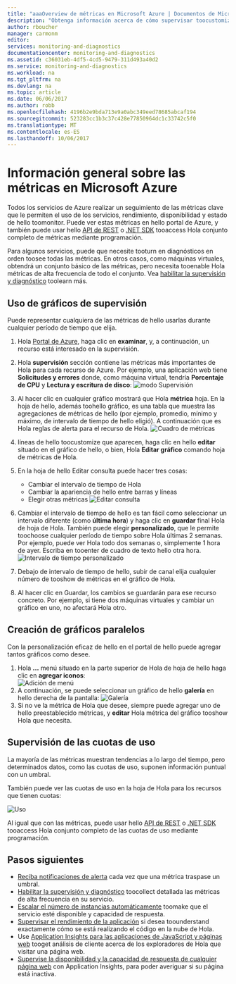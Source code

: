 ```yaml
---
title: "aaaOverview de métricas en Microsoft Azure | Documentos de Microsoft"
description: "Obtenga información acerca de cómo supervisar toocustomize gráficos en Azure."
author: rboucher
manager: carmonm
editor: 
services: monitoring-and-diagnostics
documentationcenter: monitoring-and-diagnostics
ms.assetid: c36031eb-4df5-4cd5-9479-311d493a40d2
ms.service: monitoring-and-diagnostics
ms.workload: na
ms.tgt_pltfrm: na
ms.devlang: na
ms.topic: article
ms.date: 06/06/2017
ms.author: robb
ms.openlocfilehash: 4196b2e9bda713e9a0abc349eed78685abcaf194
ms.sourcegitcommit: 523283cc1b3c37c428e77850964dc1c33742c5f0
ms.translationtype: MT
ms.contentlocale: es-ES
ms.lasthandoff: 10/06/2017
---
```

# <a name="overview-of-metrics-in-microsoft-azure"></a>Información general sobre las métricas en Microsoft Azure
Todos los servicios de Azure realizar un seguimiento de las métricas clave que le permiten el uso de los servicios, rendimiento, disponibilidad y estado de hello toomonitor. Puede ver estas métricas en hello portal de Azure, y también puede usar hello [API de REST](https://msdn.microsoft.com/library/azure/dn931930.aspx) o [.NET SDK](http://www.nuget.org/packages/Microsoft.Azure.Management.Monitor) tooaccess Hola conjunto completo de métricas mediante programación.

Para algunos servicios, puede que necesite tooturn en diagnósticos en orden toosee todas las métricas. En otros casos, como máquinas virtuales, obtendrá un conjunto básico de las métricas, pero necesita tooenable Hola métricas de alta frecuencia de todo el conjunto. Vea [habilitar la supervisión y diagnóstico](insights-how-to-use-diagnostics.md) toolearn más.

## <a name="using-monitoring-charts"></a>Uso de gráficos de supervisión
Puede representar cualquiera de las métricas de hello usarlas durante cualquier período de tiempo que elija.

1. Hola [Portal de Azure](https://portal.azure.com/), haga clic en **examinar**, y, a continuación, un recurso está interesado en la supervisión.
2. Hola **supervisión** sección contiene las métricas más importantes de Hola para cada recurso de Azure. Por ejemplo, una aplicación web tiene **Solicitudes y errores** donde, como máquina virtual, tendría **Porcentaje de CPU** y **Lectura y escritura de disco**: ![modo Supervisión](./media/insights-how-to-customize-monitoring/Insights_MonitoringChart.png)
3. Al hacer clic en cualquier gráfico mostrará que Hola **métrica** hoja. En la hoja de hello, además toohello gráfico, es una tabla que muestra las agregaciones de métricas de hello (por ejemplo, promedio, mínimo y máximo, de intervalo de tiempo de hello eligió). A continuación que es Hola reglas de alerta para el recurso de Hola.
    ![Cuadro de métricas](./media/insights-how-to-customize-monitoring/Insights_MetricBlade.png)
4. líneas de hello toocustomize que aparecen, haga clic en hello **editar** situado en el gráfico de hello, o bien, Hola **Editar gráfico** comando hoja de métricas de Hola.
5. En la hoja de hello Editar consulta puede hacer tres cosas:
   
   * Cambiar el intervalo de tiempo de Hola
   * Cambiar la apariencia de hello entre barras y líneas
   * Elegir otras métricas ![Editar consulta](./media/insights-how-to-customize-monitoring/Insights_EditQuery.png)
6. Cambiar el intervalo de tiempo de hello es tan fácil como seleccionar un intervalo diferente (como **última hora**) y haga clic en **guardar** final Hola de hoja de Hola. También puede elegir **personalizado**, que le permite toochoose cualquier período de tiempo sobre Hola últimas 2 semanas. Por ejemplo, puede ver Hola todo dos semanas o, simplemente 1 hora de ayer. Escriba en tooenter de cuadro de texto hello otra hora.
    ![Intervalo de tiempo personalizado](./media/insights-how-to-customize-monitoring/Insights_CustomTime.png)
7. Debajo de intervalo de tiempo de hello, subir de canal elija cualquier número de tooshow de métricas en el gráfico de Hola.
8. Al hacer clic en Guardar, los cambios se guardarán para ese recurso concreto. Por ejemplo, si tiene dos máquinas virtuales y cambiar un gráfico en uno, no afectará Hola otro.

## <a name="creating-side-by-side-charts"></a>Creación de gráficos paralelos
Con la personalización eficaz de hello en el portal de hello puede agregar tantos gráficos como desee.

1. Hola **...**  menú situado en la parte superior de Hola de hoja de hello haga clic en **agregar iconos**:  
    ![Adición de menú](./media/insights-how-to-customize-monitoring/Insights_AddMenu.png)
2. A continuación, se puede seleccionar un gráfico de hello **galería** en hello derecha de la pantalla: ![Galería](./media/insights-how-to-customize-monitoring/Insights_Gallery.png)
3. Si no ve la métrica de Hola que desee, siempre puede agregar uno de hello preestablecido métricas, y **editar** Hola métrica del gráfico tooshow Hola que necesita.

## <a name="monitoring-usage-quotas"></a>Supervisión de las cuotas de uso
La mayoría de las métricas muestran tendencias a lo largo del tiempo, pero determinados datos, como las cuotas de uso, suponen información puntual con un umbral.

También puede ver las cuotas de uso en la hoja de Hola para los recursos que tienen cuotas:

![Uso](./media/insights-how-to-customize-monitoring/Insights_UsageChart.png)

Al igual que con las métricas, puede usar hello [API de REST](https://msdn.microsoft.com/library/azure/dn931963.aspx) o [.NET SDK](http://www.nuget.org/packages/Microsoft.Azure.Management.Monitor) tooaccess Hola conjunto completo de las cuotas de uso mediante programación.

## <a name="next-steps"></a>Pasos siguientes
* [Reciba notificaciones de alerta](insights-receive-alert-notifications.md) cada vez que una métrica traspase un umbral.
* [Habilitar la supervisión y diagnóstico](insights-how-to-use-diagnostics.md) toocollect detallada las métricas de alta frecuencia en su servicio.
* [Escalar el número de instancias automáticamente](insights-how-to-scale.md) toomake que el servicio esté disponible y capacidad de respuesta.
* [Supervisar el rendimiento de la aplicación](../application-insights/app-insights-azure-web-apps.md) si desea toounderstand exactamente cómo se está realizando el código en la nube de Hola.
* Use [Application Insights para las aplicaciones de JavaScript y páginas web](../application-insights/app-insights-web-track-usage.md) tooget análisis de cliente acerca de los exploradores de Hola que visitar una página web.
* [Supervise la disponibilidad y la capacidad de respuesta de cualquier página web](../application-insights/app-insights-monitor-web-app-availability.md) con Application Insights, para poder averiguar si su página está inactiva.

